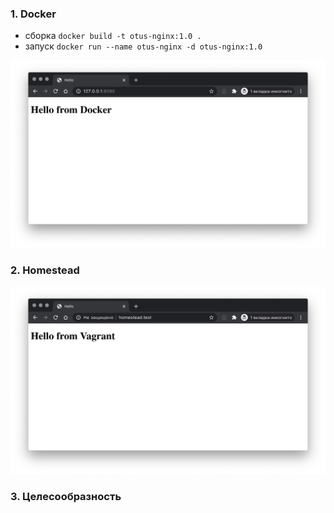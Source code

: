 ### 1. Docker

- сборка `docker build -t otus-nginx:1.0 .`
- запуск `docker run --name otus-nginx -d otus-nginx:1.0`

![](i/docker.png)

### 2. Homestead

![](i/homestead.png)

### 3. Целесообразность

